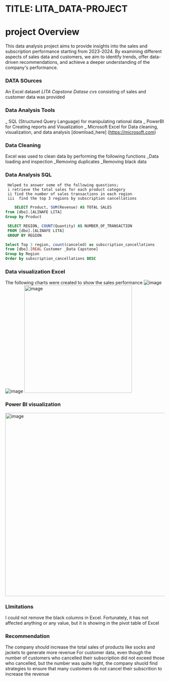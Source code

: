 # TITLE: LITA_DATA-PROJECT
# project Overview
This data analysis project aims to provide insights into the sales and subscription performance starting from 2023-2024. By examining different aspects of sales data and customers, we aim to identify trends, offer data-driven recommendations, and achieve a deeper understanding of the company's performance.
### DATA SOurces
An Excel dataset *LITA Capstone _Datase_ cvs* consisting of sales and customer data was provided 
### Data Analysis Tools
_ SQL (Structured Query Language) for manipulating rational data
_ PowerBI for Creating reports and Visualization
_ Microsoft Excel for  Data cleaning, visualization, and data analysis [download_here] (https://microsoft.com)
### Data Cleaning
 Excel was used to clean data by performing the following functions
    _Data loading and inspection
    _Removing duplicates
     _Removing black data
   ### Data Analysis SQL
     Helped to answer some of the following questions;
     i retrieve the total sales for each product category
     ii find the number of sales transactions in each region
     iii  find the top 3 regions by subscription cancellations 
  
  ```SQL 
      SELECT Product, SUM(Revenue) AS TOTAL SALES
 from [dbo].[ALINAFE LITA]
 Group by Product
```


```SQL
 SELECT REGION, COUNT(Quantity) AS NUMBER_OF_TRANSACTION
 FROM [dbo].[ALINAFE LITA]
 GROUP BY REGION
```
```SQL
Select Top 3 region, count(canceled) as subscription_cancellations
from [dbo].[REAL Customer _Data Capstone]
Group by Region
Order by subscription_cancellations DESC
```
### Data visualization Excel
The following charts were created to show the sales performance
![image](https://github.com/user-attachments/assets/d1eaad0c-0cdf-4a68-84dc-213115b1a5de)
![image](https://github.com/user-attachments/assets/350b7ad2-16ef-4148-8fca-70990e312458)
<img width="340" alt="image" src="https://github.com/user-attachments/assets/aa44f370-5a79-40d6-bfbc-7f149c3900f4">


### Power BI visualization

<img width="579" alt="image" src="https://github.com/user-attachments/assets/78cbf726-b270-46bc-8c91-0a9230f521dc">

### LImitations
 I could not remove the black columns in Excel. Fortunately, it has not affected anything or any value, but it is showing in the pivot table of Excel

 ### Recommendation
 The company should increase the total sales of products like socks and jackets to generate more revenue
 For customer data, even though the number of customers who cancelled their subscription did not exceed those who cancelled, but the number was quite hight, the company shuold find strategies to ensure that many customers do not cancel their subscrition to increase the revenue


